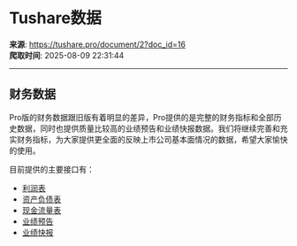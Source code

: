 # Tushare数据

**来源**: https://tushare.pro/document/2?doc_id=16  
**爬取时间**: 2025-08-09 22:31:44

---

## 财务数据

Pro版的财务数据跟旧版有着明显的差异，Pro提供的是完整的财务指标和全部历史数据，同时也提供质量比较高的业绩预告和业绩快报数据。我们将继续完善和充实财务指标，为大家提供更全面的反映上市公司基本面情况的数据，希望大家愉快的使用。

目前提供的主要接口有：

* [利润表](https://tushare.pro/document/2?doc_id=33)
* [资产负债表](https://tushare.pro/document/2?doc_id=36)
* [现金流量表](https://tushare.pro/document/2?doc_id=44)
* [业绩预告](https://tushare.pro/document/2?doc_id=45)
* [业绩快报](https://tushare.pro/document/2?doc_id=46)
